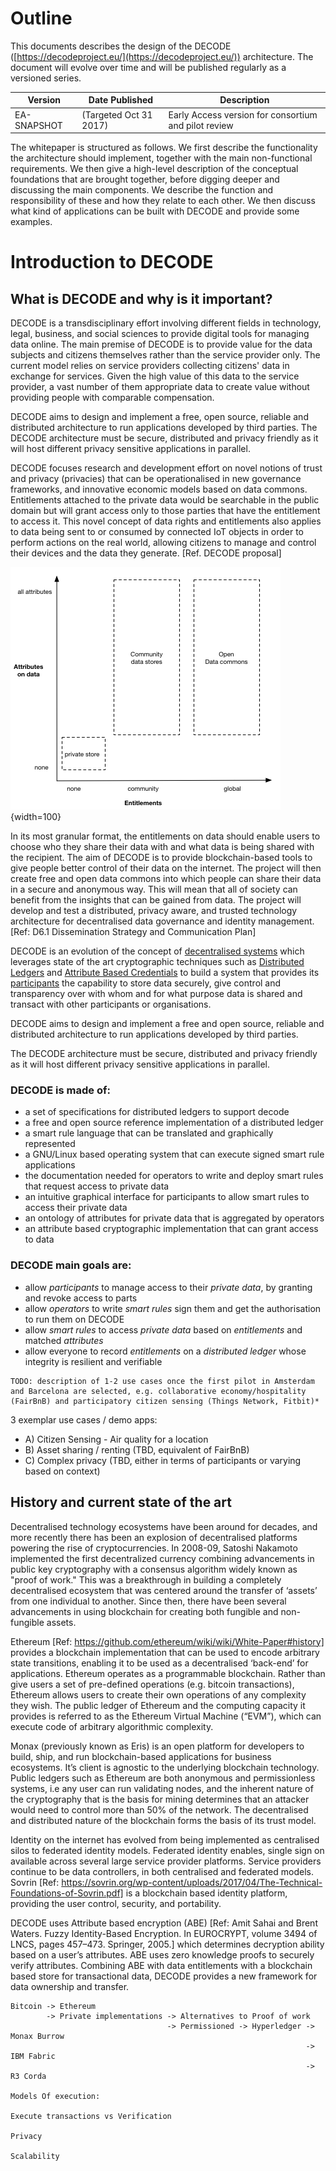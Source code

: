 # Outline

This documents describes the design of the DECODE ([https://decodeproject.eu/](https://decodeproject.eu/)) architecture. The document will evolve over time and will be published regularly as a versioned series.

| Version                        | Date Published            | Description |
| ------------------------------ | ------------------------- | ---|
| EA-SNAPSHOT | (Targeted Oct 31 2017)    | Early Access version for consortium and pilot review |


The whitepaper is structured as follows. We first describe the functionality the architecture should implement, together with the main non-functional requirements. We then give a high-level description of the conceptual foundations that are brought together, before digging deeper and discussing the main components. We describe the function and responsibility of these and how they relate to each other. We then discuss what kind of applications can be built with DECODE and provide some examples.


# Introduction to DECODE

## What is DECODE and why is it important?

DECODE is a transdisciplinary effort involving different fields in technology, legal, business, and social sciences to provide digital tools for managing data online. The main premise of DECODE is to provide value for the  data subjects and citizens themselves rather than the service provider only. The current model relies on service providers collecting citizens' data in exchange for services. Given the high value of this data to the service provider, a vast number of them appropriate data to create value without providing people with comparable compensation.

DECODE aims to design and implement a free, open source, reliable and distributed architecture to run applications developed by third parties. The DECODE architecture must be secure, distributed and privacy friendly as it will host different privacy sensitive applications in parallel.

DECODE  focuses  research  and  development  effort  on  novel  notions  of  trust  and  privacy  (privacies)  that  can  be  operationalised  in  new  governance  frameworks,  and  innovative  economic  models  based  on  data  commons.  Entitlements attached to the private data would be searchable in the public domain but will grant access only to  those  parties  that  have  the  entitlement  to  access  it.  This  novel  concept  of  data  rights  and  entitlements  also  applies to data being sent to or consumed by connected IoT objects in order to perform actions on the real world,  allowing citizens to manage and control their devices and the data they generate. [Ref. DECODE proposal]

![Open Data commons](img/entitlements-data-commons.png "Open Data commons"){width=100}

In its most granular format, the entitlements on data should enable users to choose who they share their data with and what data is being shared with the recipient. The aim of DECODE is to provide blockchain-based tools to give people better control of their data on the internet. The project will then create free and open data commons into which people can share their data in a secure and anonymous way. This will mean that all of society can benefit from the insights that can be gained from data. The project will develop and test a distributed, privacy aware, and trusted technology architecture for decentralised data governance and identity management. [Ref: D6.1 Dissemination Strategy and Communication Plan]

DECODE is an evolution of the concept of [decentralised systems](section-link) which leverages state of the art cryptographic techniques such as [Distributed Ledgers](section-link) and [Attribute Based Credentials](section-link) to build a system that provides its [participants](glossary-link) the capability to store data securely, give control and transparency over with whom and for what purpose data is shared and transact with other participants or  organisations.

DECODE aims to design and implement a free and open source, reliable and distributed architecture to run applications developed by third parties.

The DECODE architecture must be secure, distributed and privacy
friendly as it will host different privacy sensitive applications in
parallel.


### DECODE is made of:

- a set of specifications for distributed ledgers to support decode
- a free and open source reference implementation of a distributed ledger
- a smart rule language that can be translated and graphically represented
- a GNU/Linux based operating system that can execute signed smart rule applications
- the documentation needed for operators to write and deploy smart rules that request access to private data
- an intuitive graphical interface for participants to allow smart rules to access their private data
- an ontology of attributes for private data that is aggregated by operators
- an attribute based cryptographic implementation that can grant access to data


### DECODE main goals are:

- allow *participants* to manage access to their *private data*, by granting and revoke access to parts
- allow *operators* to write *smart rules* sign them and get the authorisation to run them on DECODE
- allow *smart rules* to access *private data* based on *entitlements* and matched *attributes*
- allow everyone to record *entitlements* on a *distributed ledger* whose integrity is resilient and verifiable

```comment
TODO: description of 1-2 use cases once the first pilot in Amsterdam and Barcelona are selected, e.g. collaborative economy/hospitality (FairBnB) and participatory citizen sensing (Things Network, Fitbit)*
```

3 exemplar use cases / demo apps:

- A) Citizen Sensing - Air quality for a location
- B) Asset sharing / renting (TBD, equivalent of FairBnB)
- C) Complex privacy (TBD, either in terms of participants or varying based on context)

## History and current state of the art

Decentralised technology ecosystems have been around for decades, and more recently there has been an explosion of decentralised platforms powering the rise of cryptocurrencies. In 2008-09, Satoshi Nakamoto implemented the first decentralized currency combining advancements in public key cryptography with a consensus algorithm widely known as "proof of work." This was a breakthrough in building a completely decentralised ecosystem that was centered around the transfer of ‘assets’ from one individual to another. Since then, there have been several advancements in using blockchain for creating both fungible and non-fungible assets.

Ethereum [Ref: https://github.com/ethereum/wiki/wiki/White-Paper#history] provides a blockchain implementation that can be used to encode arbitrary state transitions, enabling it to be used as a decentralised ‘back-end’ for applications. Ethereum operates as a programmable blockchain. Rather than give users a set of pre-defined operations (e.g. bitcoin transactions), Ethereum allows users to create their own operations of any complexity they wish. The public ledger of Ethereum and the computing capacity it provides is referred to as the Ethereum Virtual Machine (“EVM”), which can execute code of arbitrary algorithmic complexity.


Monax (previously known as Eris) is an open platform for developers to build, ship, and run blockchain-based applications for business ecosystems. It’s client is agnostic to the underlying blockchain technology. Public ledgers such as Ethereum are both anonymous and permissionless systems, i.e any user can run validating nodes, and the inherent nature of the cryptography that is the basis for mining determines that an attacker would need to control more than 50% of the network. The decentralised and distributed nature of the blockchain forms the basis of its trust model.


Identity on the internet has evolved from being implemented as centralised silos to federated identity models. Federated identity enables, single sign on available across several large service provider platforms. Service providers continue to be data controllers, in both centralised and federated models. Sovrin [Ref: https://sovrin.org/wp-content/uploads/2017/04/The-Technical-Foundations-of-Sovrin.pdf] is a blockchain based identity platform, providing the user control, security, and portability.


DECODE uses Attribute based encryption (ABE) [Ref: Amit Sahai and Brent Waters. Fuzzy Identity-Based Encryption. In EUROCRYPT, volume 3494 of LNCS, pages 457–473. Springer, 2005.] which determines decryption ability based on a user’s attributes. ABE uses zero knowledge proofs to securely verify attributes. Combining ABE with data entitlements with a blockchain based store for transactional data, DECODE provides a new framework for data ownership and transfer.


```
Bitcoin -> Ethereum
        -> Private implementations -> Alternatives to Proof of work
                                   -> Permissioned -> Hyperledger -> Monax Burrow
                                                                  -> IBM Fabric
                                                                  -> R3 Corda

Models Of execution:

Execute transactions vs Verification

Privacy

Scalability





```
